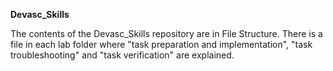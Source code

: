 **Devasc_Skills**

The contents of the Devasc_Skills repository are in File Structure. There is a file in each lab folder where "task preparation and implementation", "task troubleshooting" and "task verification" are explained.
